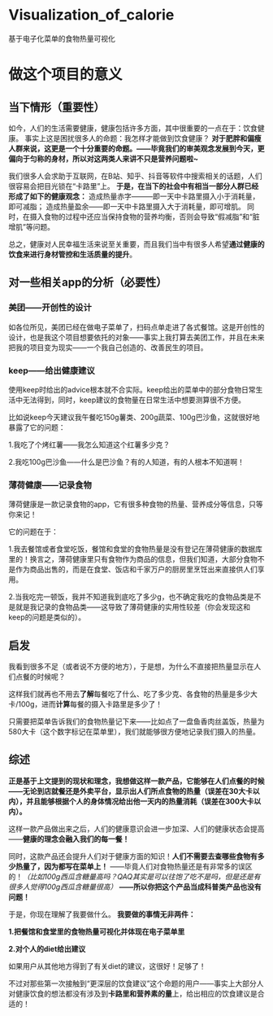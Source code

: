 # Visualization_of_calorie
基于电子化菜单的食物热量可视化

# 做这个项目的意义

## 当下情形（重要性）
如今，人们的生活需要健康，健康包括许多方面，其中很重要的一点在于：饮食健康。
事实上这是困扰很多人的命题：我怎样才能做到饮食健康？
**对于肥胖和偏瘦人群来说，这更是一个十分重要的命题。——毕竟我们的审美观念发展到今天，更偏向于匀称的身材，所以对这两类人来讲不只是营养问题啦~**

我们很多人会求助于互联网，在B站、知乎、抖音等软件中搜索相关的话题，人们很容易会把目光锁在“卡路里”上。
**于是，在当下的社会中有相当一部分人群已经形成了如下的健康观念：**
造成热量赤字———即一天中卡路里摄入小于消耗量，即可减脂；
造成热量盈余——即一天中卡路里摄入大于消耗量，即可增肌。
同时，在摄入食物的过程中还应当保持食物的营养均衡，否则会导致“假减脂”和“脏增肌”等问题。

总之，健康对人民幸福生活来说至关重要，而且我们当中有很多人希望**通过健康的饮食来进行身材管控和生活质量的提升**。

## 对一些相关app的分析（必要性）
### 美团——开创性的设计
如各位所见，美团已经在做电子菜单了，扫码点单走进了各式餐馆。这是开创性的设计，也是我这个项目想要依托的对象——事实上我打算去美团工作，并且在未来把我的项目变为现实——一个我自己创造的、改善民生的项目。
### keep——给出健康建议
使用keep时给出的advice根本就不合实际。keep给出的菜单中的部分食物日常生活中无法得到，同时，keep建议的食物量在日常生活中想要测算很不方便。

比如说keep今天建议我午餐吃150g薯类、200g蔬菜、100g巴沙鱼，这就很好地暴露了它的问题：

1.我吃了个烤红薯——我怎么知道这个红薯多少克？

2.我吃100g巴沙鱼——什么是巴沙鱼？有的人知道，有的人根本不知道啊！

### 薄荷健康——记录食物
薄荷健康是一款记录食物的app，它有很多种食物的热量、营养成分等信息，只等你来记！

它的问题在于：

1.我去餐馆或者食堂吃饭，餐馆和食堂的食物热量是没有登记在薄荷健康的数据库里的！换言之，薄荷健康里只有食物作为商品的信息，但我们知道，大部分食物不是作为商品出售的，而是在食堂、饭店和千家万户的厨房里烹饪出来直接供人们享用。

2.当我吃完一顿饭，我并不知道我到底吃了多少g，也不确定我吃的食物品类是不是就是我记录的食物品类——这导致了薄荷健康的实用性较差（你会发现这和keep的问题是类似的）。
## 启发
我看到很多不足（或者说不方便的地方），于是想，为什么不直接把热量显示在人们点餐的时候呢？

这样我们就再也不用去**了解**每餐吃了什么、吃了多少克、各食物的热量是多少大卡/100g，进而**计算**每餐的摄入卡路里是多少了！

只需要把菜单告诉我们的食物热量记下来——比如点了一盘鱼香肉丝盖饭，热量为580大卡（这个数字标记在菜单里），我们就能够很方便地记录我们摄入的热量。
## 综述

**正是基于上文提到的现状和理念，我想做这样一款产品，它能够在人们点餐的时候——无论到店就餐还是外卖平台，显示出人们所点食物的热量（误差在30大卡以内），并且能够根据个人的身体情况给出他一天内的热量消耗（误差在300大卡以内）。**

这样一款产品做出来之后，人们的健康意识会进一步加深、人们的健康状态会提高——**健康的理念会融入我们的每一餐！**

同时，这款产品还会提升人们对于健康方面的知识！**人们不需要去查哪些食物有多少热量了，因为都写在菜单上！**
——毕竟人们对食物热量还是有非常多的误区的！_（比如100g西瓜含糖量高吗？QAQ其实是可以往饱了吃不是吗，但是还是有很多人觉得100g西瓜含糖量很高）_
**——所以你把这个产品当成科普类产品也没有问题！**

于是，你现在理解了我要做什么。
**我要做的事情无非两件：**

**1.把餐馆和食堂里的食物热量可视化并体现在电子菜单里**

**2.对个人的diet给出建议**

如果用户从其他地方得到了有关diet的建议，这很好！足够了！

不过对那些第一次接触到“更深层的饮食建议”这个命题的用户——事实上大部分人对健康饮食的想法都没有涉及到**卡路里和营养素的量**上，给出相应的饮食建议是合适的！
